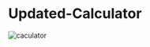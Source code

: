 # Updated-Calculator

![caculator](https://user-images.githubusercontent.com/46280184/60755712-804a6180-9feb-11e9-90ab-558f19fd8446.jpg)
